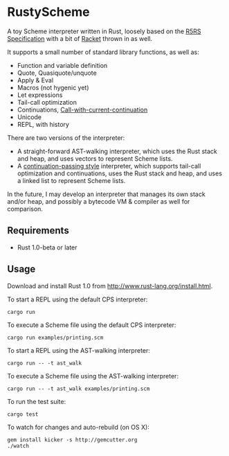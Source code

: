 RustyScheme
===========

A toy Scheme interpreter written in Rust, loosely based on the [R5RS Specification](http://www.schemers.org/Documents/Standards/R5RS/HTML/) with a bit of [Racket](http://docs.racket-lang.org/reference/index.html) thrown in as well.

It supports a small number of standard library functions, as well as:

* Function and variable definition
* Quote, Quasiquote/unquote
* Apply & Eval
* Macros (not hygenic yet)
* Let expressions
* Tail-call optimization
* Continuations, [Call-with-current-continuation](http://en.wikipedia.org/wiki/Call-with-current-continuation)
* Unicode
* REPL, with history

There are two versions of the interpreter:

* A straight-forward AST-walking interpreter, which uses the Rust stack and heap, and uses vectors to represent Scheme lists.
* A [continuation-passing style](http://en.wikipedia.org/wiki/Continuation-passing_style) interpreter, which supports tail-call optimization and continuations, uses the Rust stack and heap, and uses a linked list to represent Scheme lists.

In the future, I may develop an interpreter that manages its own stack and/or heap, and possibly a bytecode VM & compiler as well for comparison.

Requirements
------------

* Rust 1.0-beta or later

Usage
-----

Download and install Rust 1.0 from http://www.rust-lang.org/install.html.

To start a REPL using the default CPS interpreter:

    cargo run

To execute a Scheme file using the default CPS interpreter:

    cargo run examples/printing.scm

To start a REPL using the AST-walking interpreter:

    cargo run -- -t ast_walk

To execute a Scheme file using the AST-walking interpreter:

    cargo run -- -t ast_walk examples/printing.scm

To run the test suite:

    cargo test

To watch for changes and auto-rebuild (on OS X):

    gem install kicker -s http://gemcutter.org
    ./watch
